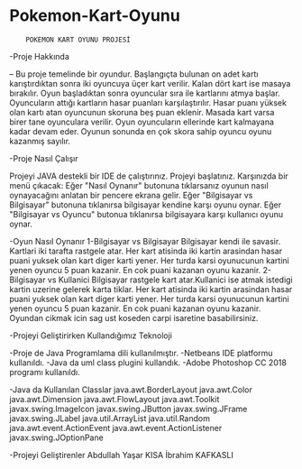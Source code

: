 # Pokemon-Kart-Oyunu


		POKEMON KART OYUNU PROJESİ

   -Proje Hakkında

– Bu proje temelinde bir oyundur. Başlangıçta bulunan on adet kartı karıştırdıktan sonra iki oyuncuya üçer kart verilir. Kalan dört kart ise masaya bırakılır. Oyun başladıktan sonra oyuncular sıra ile kartlarını atmya başlar. Oyuncuların attığı kartların hasar puanları karşılaştırılır. Hasar puanı yüksek olan kartı atan oyuncunun skoruna beş puan eklenir. Masada kart varsa birer tane oyunculara verilir. Oyun oyuncuların ellerinde kart kalmayana kadar devam eder. Oyunun sonunda en çok skora sahip oyuncu oyunu kazanmış sayılır.

   -Proje Nasıl Çalışır

Projeyi JAVA destekli bir IDE de çalıştırınız.
Projeyi başlatınız.
Karşınızda bir menü çıkacak:
Eğer "Nasıl Oynanır" butonuna tıklarsanız oyunun nasıl oynayacağını anlatan bir pencere ekrana gelir.
Eğer "Bilgisayar vs Bilgisayar" butonuna tıklanırsa bilgisayar kendine karşı oyunu oynar.
Eğer "Bilgisayar vs Oyuncu" butonua tıklanırsa bilgisayara karşı kullanıcı oyunu oynar.

   -Oyun Nasıl Oynanır
1-Bilgisayar vs Bilgisayar
Bilgisayar kendi ile savasir. Kartlari iki tarafta rastgele atar. Her kart atisinda iki kartin arasindan hasar puani yuksek olan kart diger karti yener.
Her turda karsi oyunucunun kartini yenen oyuncu 5 puan kazanir. En cok puani kazanan oyunu kazanir.
2-Bilgisayar vs Kullanici
Bilgisayar rastgele kart atar.Kullanici ise atmak istedigi kartin uzerine gelerek karta tiklar. Her kart atisinda iki kartin arasindan hasar puani yuksek olan kart diger karti yener.
Her turda karsi oyunucunun kartini yenen oyuncu 5 puan kazanir. En cok puani kazanan oyunu kazanir.
Oyundan cikmak icin sag ust koseden carpi isaretine basabilirsiniz.
  


   -Projeyi Geliştirirken Kullandığımız Teknoloji

-Proje de Java Programlama dili kullanılmıştır.
-Netbeans IDE platformu kullanıldı.
-Java da uml class plugini kullandık.
-Adobe Photoshop CC 2018 programı kullanıldı.

-Java da Kullanılan Classlar
 java.awt.BorderLayout
 java.awt.Color
 java.awt.Dimension
 java.awt.FlowLayout
 java.awt.Toolkit
 javax.swing.ImageIcon
 javax.swing.JButton
 javax.swing.JFrame
 javax.swing.JLabel
 java.util.ArrayList
 java.util.Random
 java.awt.event.ActionEvent
 java.awt.event.ActionListener
 javax.swing.JOptionPane


   -Projeyi Geliştirenler
Abdullah Yaşar KISA
İbrahim KAFKASLI
